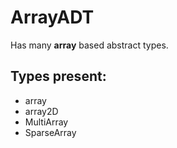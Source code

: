 # ArrayADT

Has many **array** based abstract types.

## Types present:
- array
- array2D
- MultiArray
- SparseArray

